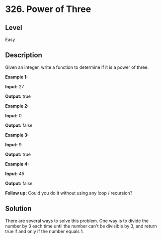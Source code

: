 # 326. Power of Three
## Level
Easy

## Description
Given an integer, write a function to determine if it is a power of three.

**Example 1:**

**Input:** 27

**Output:** true

**Example 2:**

**Input:** 0

**Output:** false

**Example 3:**

**Input:** 9

**Output:** true

**Example 4:**

**Input:** 45

**Output:** false

**Follow up:**
Could you do it without using any loop / recursion?

## Solution
There are several ways to solve this problem. One way is to divide the number by 3 each time until the number can't be divisible by 3, and return true if and only if the number equals 1.
